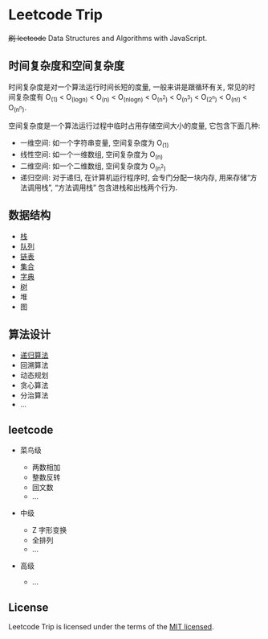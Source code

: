 # Leetcode Trip

~~刷 leetcode~~ Data Structures and Algorithms with JavaScript.

## 时间复杂度和空间复杂度

时间复杂度是对一个算法运行时间长短的度量, 一般来讲是跟循环有关, 常见的时间复杂度有 O<sub>(1)</sub> < O<sub>(logn)</sub> < O<sub>(n)</sub> < O<sub>(nlogn)</sub> < O<sub>(n<sup>2</sup>)</sub> < O<sub>(n<sup>3</sup>)</sub> < O<sub>(2<sup>n</sup>)</sub> < O<sub>(n!)</sub> < O<sub>(n<sup>n</sup>)</sub>.

空间复杂度是一个算法运行过程中临时占用存储空间大小的度量, 它包含下面几种:

- 一维空间: 如一个字符串变量, 空间复杂度为 O<sub>(1)</sub>
- 线性空间: 如一个一维数组, 空间复杂度为 O<sub>(n)</sub>
- 二维空间: 如一个二维数组, 空间复杂度为 O<sub>(n<sup>2</sup>)</sub>
- 递归空间: 对于递归, 在计算机运行程序时, 会专门分配一块内存, 用来存储“方法调用栈”, “方法调用栈” 包含进栈和出栈两个行为.

## 数据结构

- [栈](./DataStructures/Stack)
- [队列](./DataStructures/Queue)
- [链表](./DataStructures/LinkedList)
- [集合](./DataStructures/Set)
- [字典](./DataStructures/Dictionary)
- [树](./DataStructures/Tree)
- 堆
- 图

## 算法设计

- [递归算法](./AlgorithmDesign/Recursive)
- 回溯算法
- 动态规划
- 贪心算法
- 分治算法
- ...

## leetcode

- 菜鸟级

  - 两数相加
  - 整数反转
  - 回文数
  - ...

- 中级

  - Z 字形变换
  - 全排列
  - ...

- 高级

  - ...

## License

Leetcode Trip is licensed under the terms of the [MIT licensed](https://opensource.org/licenses/MIT).
